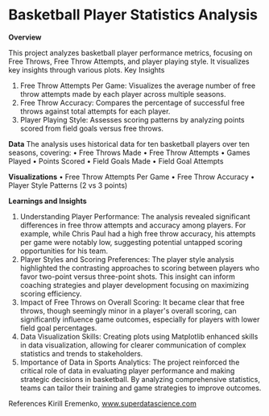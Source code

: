 # Basketball Player Statistics Analysis

**Overview**

This project analyzes basketball player performance metrics, focusing on Free Throws, Free Throw Attempts, and player playing style. It visualizes key insights through various plots.
Key Insights
1.	Free Throw Attempts Per Game: Visualizes the average number of free throw attempts made by each player across multiple seasons.
2.	Free Throw Accuracy: Compares the percentage of successful free throws against total attempts for each player.
3.	Player Playing Style: Assesses scoring patterns by analyzing points scored from field goals versus free throws.

**Data**
The analysis uses historical data for ten basketball players over ten seasons, covering:
•	Free Throws Made
•	Free Throw Attempts
•	Games Played
•	Points Scored
•	Field Goals Made
•	Field Goal Attempts

**Visualizations**
•	Free Throw Attempts Per Game
•	Free Throw Accuracy
•	Player Style Patterns (2 vs 3 points)

**Learnings and Insights**
1.	Understanding Player Performance: The analysis revealed significant differences in free throw attempts and accuracy among players. For example, while Chris Paul had a high free throw accuracy, his attempts per game were notably low, suggesting potential untapped scoring opportunities for his team.
2.	Player Styles and Scoring Preferences: The player style analysis highlighted the contrasting approaches to scoring between players who favor two-point versus three-point shots. This insight can inform coaching strategies and player development focusing on maximizing scoring efficiency.
3.	Impact of Free Throws on Overall Scoring: It became clear that free throws, though seemingly minor in a player's overall scoring, can significantly influence game outcomes, especially for players with lower field goal percentages.
4.	Data Visualization Skills: Creating plots using Matplotlib enhanced skills in data visualization, allowing for clearer communication of complex statistics and trends to stakeholders.
5.	Importance of Data in Sports Analytics: The project reinforced the critical role of data in evaluating player performance and making strategic decisions in basketball. By analyzing comprehensive statistics, teams can tailor their training and game strategies to improve outcomes.

References
Kirill Eremenko, www.superdatascience.com

